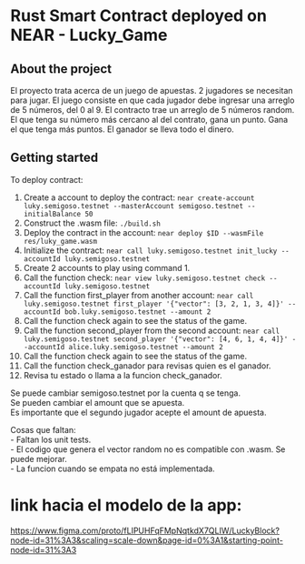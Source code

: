 # Rust Smart Contract deployed on NEAR - Lucky_Game

## About the project

El proyecto trata acerca de un juego de apuestas. 2 jugadores se necesitan para jugar. 
El juego consiste en que cada jugador debe ingresar una arreglo de 5 números, del 0 al 9. 
El contracto trae un arreglo de 5 números random.
El que tenga su número más cercano al del contrato, gana un punto. Gana el que tenga más puntos.
El ganador se lleva todo el dinero.

## Getting started

To deploy contract:

1. Create a account to deploy the contract: 
    `near create-account luky.semigoso.testnet --masterAccount semigoso.testnet --initialBalance 50`
2. Construct the .wasm file: 
    `./build.sh` 
3. Deploy the contract in the account:
    `near deploy $ID --wasmFile res/luky_game.wasm`
4. Initialize the contract:
    `near call luky.semigoso.testnet init_lucky --accountId luky.semigoso.testnet`
5. Create 2 accounts to play using command 1.
6. Call the function check:
    `near view luky.semigoso.testnet check --accountId luky.semigoso.testnet`
7. Call the function first_player from another account:
    `near call luky.semigoso.testnet first_player '{"vector": [3, 2, 1, 3, 4]}' --accountId bob.luky.semigoso.testnet --amount 2`
8. Call the function check again to see the status of the game.
9. Call the function second_player from the second account:
    `near call luky.semigoso.testnet second_player '{"vector": [4, 6, 1, 4, 4]}' --accountId alice.luky.semigoso.testnet --amount 2`
10. Call the function check again to see the status of the game.
11. Call the function check_ganador para revisas quien es el ganador.
12. Revisa tu estado o llama a la funcion check_ganador.

Se puede cambiar semigoso.testnet por la cuenta q se tenga.\
Se pueden cambiar el amount que se apuesta.\
Es importante que el segundo jugador acepte el amount de apuesta.

Cosas que faltan:\
    - Faltan los unit tests.\
    - El codigo que genera el vector random no es compatible con .wasm. Se puede mejorar.\
    - La funcion cuando se empata no está implementada.
   
# link hacia el modelo de la app:
https://www.figma.com/proto/fLIPUHFqFMpNqtkdX7QLIW/LuckyBlock?node-id=31%3A3&scaling=scale-down&page-id=0%3A1&starting-point-node-id=31%3A3
